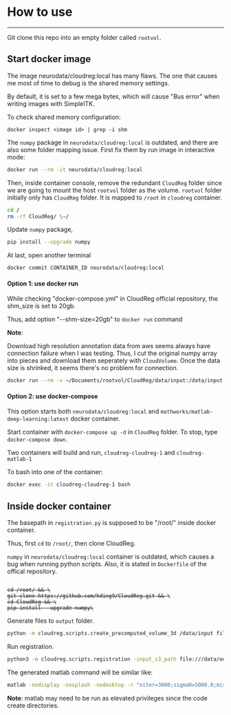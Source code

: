 # How to use
---
Git clone this repo into an empty folder called `rootvol`.

## Start docker image
The image neurodata/cloudreg:local has many flaws. The one that causes me most of time to debug is the shared memory settings.

By default, it is set to a few mega bytes, which will cause "Bus error" when writing images with SimpleITK.

To check shared memory configuration:

```
docker inspect <image id> | grep -i shm
```

The `numpy` package in `neurodata/cloudreg:local` is outdated, and there are also some folder mapping issue. First fix them by run image in interactive mode:

```bash
docker run --rm -it neurodata/cloudreg:local
```

Then, inside container console, remove the redundant `CloudReg` folder since we are going to mount the host `rootvol` folder as the volume. `rootvol` folder initially only has `CloudReg` folder. It is mapped to `/root` in `cloudreg` container.

```bash
cd /
rm -rf CloudReg/ \~/
```

Update `numpy` package,

```bash
pip install --upgrade numpy
```

At last, open another terminal
```bash
docker commit CONTAINER_ID neurodata/cloudreg:local
```

#### Option 1: use docker run
While checking "docker-compose.yml" in CloudReg official repository, the shm_size is set to 20gb.

Thus, add option "--shm-size=20gb" to `docker run` command

**Note**: 

Download high resolution annotation data from aws seems always have connection failure when I was testing. Thus, I cut the original numpy array into pieces and download them seperately with `CloudVolume`. Once the data size is shrinked, it seems there's no problem for connection.

```bash
docker run --rm -v ~/Documents/rootvol/CloudReg/data/input:/data/input -v ~/Documents/rootvol/CloudReg/data/output:/data/output -v ~/Documents/rootvol:/root --shm-size=20gb -ti neurodata/cloudreg:local
```

#### Option 2: use docker-compose

This option starts both `neurodata/cloudreg:local` and `mathworks/matlab-deep-learning:latest` docker container.

Start container with `docker-compose up -d` in `CloudReg` folder. To stop, type `docker-compose down`.

Two containers will build and run, `cloudreg-cloudreg-1` and `cloudreg-matlab-1`

To bash into one of the container:

```bash
docker exec -it cloudreg-cloudreg-1 bash
```


## Inside docker container
The basepath in `registration.py` is supposed to be "/root/" inside docker container.

Thus, first `cd` to `/root/`, then clone CloudReg.

`numpy` in `neurodata/cloudreg:local` container is outdated, which causes a bug when running python scripts. Also, it is stated in `Dockerfile` of the offical repository.


<pre><code>
<del>cd /root/ && \</del>
<del>git clone https://github.com/hding9/CloudReg.git && \</del>
<del>cd CloudReg && \</del>
<del>pip install --upgrade numpy\</del>
</pre></code>

Generate files to `output` folder.

```bash
python -m cloudreg.scripts.create_precomputed_volume_3d /data/input file:///data/output
```

Run registration.
```bash
python3 -m cloudreg.scripts.registration -input_s3_path file:///data/output  --output_s3_path file:///data/output  -log_s3_path file:///data/output -orientation SLA
```

The generated matlab command will be similar like:

```bash
matlab -nodisplay -nosplash -nodesktop -r "niter=3000;sigmaR=5000.0;missing_data_correction=1;grid_correction=0;bias_correction=1;base_path='/root/';target_name='/root//autofluorescence_data.tif';registration_prefix='/root//data_output_registration/';atlas_prefix='/root//CloudReg/cloudreg/registration/atlases/';dxJ0=[9.999999776482582, 9.999999776482582, 9.999999776482582];fixed_scale=[1.0, 1.0, 1.0];initial_affine=[0.0, -1.0, 0.0, 0.0; 0.0, 0.0, -1.0, 0.0; -1.0, 0.0, 0.0, 0.0; 0.0, 0.0, 0.0, 1.0];parcellation_voxel_size=[10.0, 10.0, 10.0];parcellation_image_size=[1320, 800, 1140];tic;run('~/CloudReg/cloudreg/registration/map_nonuniform_multiscale_v02_mouse_gauss_newton.m');toc;exit;"
```

**Note**: matlab may need to be run as elevated privileges since the code create directories.
